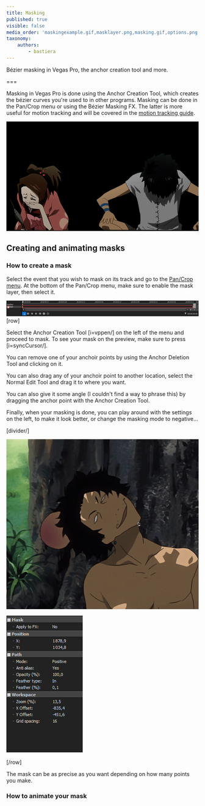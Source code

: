 ```yaml
---
title: Masking
published: true
visible: false
media_order: 'maskingexample.gif,masklayer.png,masking.gif,options.png'
taxonomy:
    authors:
        - bastiera
---
```


Bézier masking in Vegas Pro, the anchor creation tool and more.

===

Masking in Vegas Pro is done using the Anchor Creation Tool, which creates the bézier curves you're used to in other programs. Masking can be done in the Pan/Crop menu or using the Bézier Masking FX. The latter is more useful for motion tracking and will be covered in the [motion tracking guide](/vegas-pro/motion-tracking).

![masking in Vegas Pro](masking.gif "Anime: Samurai Champloo")

## Creating and animating masks 

### How to create a mask
Select the event that you wish to mask on its track and go to the [Pan/Crop menu](/vegas-pro/pan-and-crop#the-pan-crop-menu). At the bottom of the Pan/Crop menu, make sure to enable the mask layer, then select it.

![tick "mask" and select the mask layer](masklayer.png)
[row]

Select the Anchor Creation Tool [i=vppen/] on the left of the menu and proceed to mask. To see your mask on the preview, make sure to press [i=syncCursor/]. 

You can remove one of your anchoir points by using the Anchor Deletion Tool and clicking on it.

You can also drag any of your anchoir point to another location, select the Normal Edit Tool and drag it to where you want.

You can also give it some angle (I couldn't find a way to phrase this) by dragging the anchor point with the Anchor Creation Tool.

Finally, when your masking is done, you can play around with the settings on the left, to make it look better, or change the masking mode to negative...





[divider/]

![creating a mask with the anchor creation tool](maskingexample.gif "Anime: Samurai Champloo")

![options](options.png)

[/row]

The mask can be as precise as you want depending on how many points you make.
### How to animate your mask

